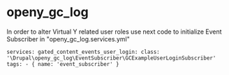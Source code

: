 # openy\_gc\_log

In order to alter Virtual Y related user roles use next code 
to initialize Event Subscriber in "openy_gc_log.services.yml" 

`services:
  gated_content_events_user_login:
    class: '\Drupal\openy_gc_log\EventSubscriber\GCExampleUserLoginSubscriber'
    tags:
      - { name: 'event_subscriber' }`
